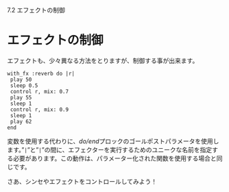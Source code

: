 7.2 エフェクトの制御

# エフェクトの制御

エフェクトも、少々異なる方法をとりますが、制御する事が出来ます。

```
with_fx :reverb do |r|
 play 50
 sleep 0.5
 control r, mix: 0.7
 play 55
 sleep 1
 control r, mix: 0.9
 sleep 1
 play 62
end
```
変数を使用する代わりに、*do/end*プロックのゴールポストパラメータを使用します。”`|`”と”`|`”の間に、エフェクターを実行するためのユニークな名前を指定する必要があります。この動作は、パラメーター化された関数を使用する場合と同じです。

さあ、シンセやエフェクトをコントロールしてみよう！
